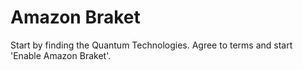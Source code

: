 # Amazon Braket

Start by finding the Quantum Technologies. Agree to terms and start 'Enable Amazon Braket'.

